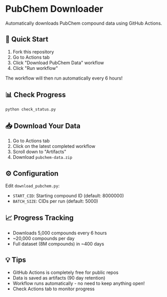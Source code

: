 # PubChem Downloader

Automatically downloads PubChem compound data using GitHub Actions.

## 🚀 Quick Start

1. Fork this repository
2. Go to Actions tab
3. Click "Download PubChem Data" workflow
4. Click "Run workflow"

The workflow will then run automatically every 6 hours!

## 📊 Check Progress

```bash
python check_status.py
```

## 📥 Download Your Data

1. Go to Actions tab
2. Click on the latest completed workflow
3. Scroll down to "Artifacts"
4. Download `pubchem-data.zip`

## ⚙️ Configuration

Edit `download_pubchem.py`:
- `START_CID`: Starting compound ID (default: 8000000)
- `BATCH_SIZE`: CIDs per run (default: 5000)

## 📈 Progress Tracking

- Downloads 5,000 compounds every 6 hours
- ~20,000 compounds per day
- Full dataset (8M compounds) in ~400 days

## 💡 Tips

- GitHub Actions is completely free for public repos
- Data is saved as artifacts (90 day retention)
- Workflow runs automatically - no need to keep anything open!
- Check Actions tab to monitor progress